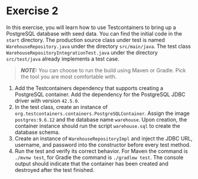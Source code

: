 # Exercise 2

In this exercise, you will learn how to use Testcontainers to bring up a PostgreSQL database with seed data. You can find the initial code in the `start` directory. The production source class under test is named `WarehouseRepository.java` under the directory `src/main/java`. The test class `WarehouseRepositoryIntegrationTest.java` under the directory `src/test/java` already implements a test case.

> **_NOTE:_** You can choose to run the build using Maven or Gradle. Pick the tool you are most comfortable with.

1. Add the Testcontainers dependency that supports creating a PostgreSQL container. Add the dependency for the PostgreSQL JDBC driver with version `42.5.0`.
2. In the test class, create an instance of `org.testcontainers.containers.PostgreSQLContainer`. Assign the image `postgres:9.6.12` and the database name `warehouse`. Upon creation, the container instance should run the script `warehouse.sql` to create the database schema.
3. Create an instance of `WarehouseRepositoryImpl` and inject the JDBC URL, username, and password into the constructor before every test method.
4. Run the test and verify its correct behavior. For Maven the command is `./mvnw test`, for Gradle the command is `./gradlew test`. The console output should indicate that the container has been created and destroyed after the test finished.
